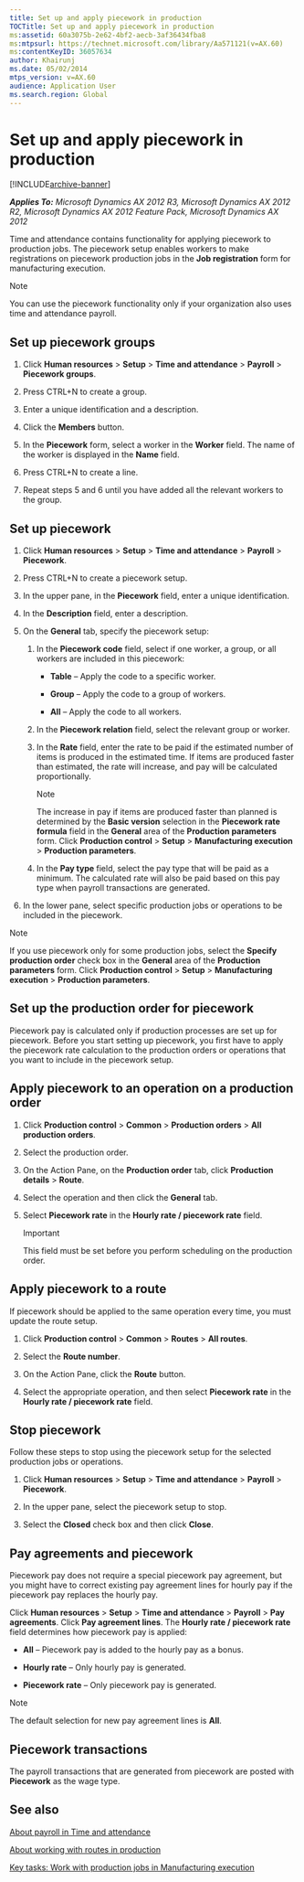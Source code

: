 ```yaml
---
title: Set up and apply piecework in production
TOCTitle: Set up and apply piecework in production
ms:assetid: 60a3075b-2e62-4bf2-aecb-3af36434fba8
ms:mtpsurl: https://technet.microsoft.com/library/Aa571121(v=AX.60)
ms:contentKeyID: 36057634
author: Khairunj
ms.date: 05/02/2014
mtps_version: v=AX.60
audience: Application User
ms.search.region: Global
---
```


# Set up and apply piecework in production 


[!INCLUDE[archive-banner](includes/archive-banner.md)]


_**Applies To:** Microsoft Dynamics AX 2012 R3, Microsoft Dynamics AX 2012 R2, Microsoft Dynamics AX 2012 Feature Pack, Microsoft Dynamics AX 2012_

Time and attendance contains functionality for applying piecework to production jobs. The piecework setup enables workers to make registrations on piecework production jobs in the **Job registration** form for manufacturing execution.


> [!NOTE]
> <P>You can use the piecework functionality only if your organization also uses time and attendance payroll.</P>



## Set up piecework groups

1.  Click **Human resources** \> **Setup** \> **Time and attendance** \> **Payroll** \> **Piecework groups**.

2.  Press CTRL+N to create a group.

3.  Enter a unique identification and a description.

4.  Click the **Members** button.

5.  In the **Piecework** form, select a worker in the **Worker** field. The name of the worker is displayed in the **Name** field.

6.  Press CTRL+N to create a line.

7.  Repeat steps 5 and 6 until you have added all the relevant workers to the group.

## Set up piecework

1.  Click **Human resources** \> **Setup** \> **Time and attendance** \> **Payroll** \> **Piecework**.

2.  Press CTRL+N to create a piecework setup.

3.  In the upper pane, in the **Piecework** field, enter a unique identification.

4.  In the **Description** field, enter a description.

5.  On the **General** tab, specify the piecework setup:
    
    1.  In the **Piecework code** field, select if one worker, a group, or all workers are included in this piecework:
        
          - **Table** – Apply the code to a specific worker.
        
          - **Group** – Apply the code to a group of workers.
        
          - **All** – Apply the code to all workers.
    
    2.  In the **Piecework relation** field, select the relevant group or worker.
    
    3.  In the **Rate** field, enter the rate to be paid if the estimated number of items is produced in the estimated time. If items are produced faster than estimated, the rate will increase, and pay will be calculated proportionally.
        

        > [!NOTE]
        > <P>The increase in pay if items are produced faster than planned is determined by the <STRONG>Basic version</STRONG> selection in the <STRONG>Piecework rate formula</STRONG> field in the <STRONG>General</STRONG> area of the <STRONG>Production parameters</STRONG> form. Click <STRONG>Production control</STRONG> &gt; <STRONG>Setup</STRONG> &gt; <STRONG>Manufacturing execution</STRONG> &gt; <STRONG>Production parameters</STRONG>.</P>

    
    4.  In the **Pay type** field, select the pay type that will be paid as a minimum. The calculated rate will also be paid based on this pay type when payroll transactions are generated.

6.  In the lower pane, select specific production jobs or operations to be included in the piecework.


> [!NOTE]
> <P>If you use piecework only for some production jobs, select the <STRONG>Specify production order</STRONG> check box in the <STRONG>General</STRONG> area of the <STRONG>Production parameters</STRONG> form. Click <STRONG>Production control</STRONG> &gt; <STRONG>Setup</STRONG> &gt; <STRONG>Manufacturing execution</STRONG> &gt; <STRONG>Production parameters</STRONG>.</P>



## Set up the production order for piecework

Piecework pay is calculated only if production processes are set up for piecework. Before you start setting up piecework, you first have to apply the piecework rate calculation to the production orders or operations that you want to include in the piecework setup.

## Apply piecework to an operation on a production order

1.  Click **Production control** \> **Common** \> **Production orders** \> **All production orders**.

2.  Select the production order.

3.  On the Action Pane, on the **Production order** tab, click **Production details** \> **Route**.

4.  Select the operation and then click the **General** tab.

5.  Select **Piecework rate** in the **Hourly rate / piecework rate** field.
    

    > [!IMPORTANT]
    > <P>This field must be set before you perform scheduling on the production order.</P>



## Apply piecework to a route

If piecework should be applied to the same operation every time, you must update the route setup.

1.  Click **Production control** \> **Common** \> **Routes** \> **All routes**.

2.  Select the **Route number**.

3.  On the Action Pane, click the **Route** button.

4.  Select the appropriate operation, and then select **Piecework rate** in the **Hourly rate / piecework rate** field.

## Stop piecework

Follow these steps to stop using the piecework setup for the selected production jobs or operations.

1.  Click **Human resources** \> **Setup** \> **Time and attendance** \> **Payroll** \> **Piecework**.

2.  In the upper pane, select the piecework setup to stop.

3.  Select the **Closed** check box and then click **Close**.

## Pay agreements and piecework

Piecework pay does not require a special piecework pay agreement, but you might have to correct existing pay agreement lines for hourly pay if the piecework pay replaces the hourly pay.

Click **Human resources** \> **Setup** \> **Time and attendance** \> **Payroll** \> **Pay agreements**. Click **Pay agreement lines**. The **Hourly rate / piecework rate** field determines how piecework pay is applied:

  - **All** – Piecework pay is added to the hourly pay as a bonus.

  - **Hourly rate** – Only hourly pay is generated.

  - **Piecework rate** – Only piecework pay is generated.


> [!NOTE]
> <P>The default selection for new pay agreement lines is <STRONG>All</STRONG>.</P>



## Piecework transactions

The payroll transactions that are generated from piecework are posted with **Piecework** as the wage type.

## See also

[About payroll in Time and attendance](about-payroll-in-time-and-attendance.md)

[About working with routes in production](about-working-with-routes-in-production.md)

[Key tasks: Work with production jobs in Manufacturing execution](key-tasks-work-with-production-jobs-in-manufacturing-execution.md)

  


